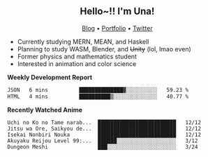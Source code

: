 <h2 align="center">
  Hello~!! I'm Una!
</h2>

<p align="center">
  <a href="https://anarchy.website/">Blog</a> &bull;
  <a href="https://una-ada.github.io/">Portfolio</a> &bull;
  <a href="https://twitter.com/xn__z7x">Twitter</a>
</p>

- Currently studying MERN, MEAN, and Haskell
- Planning to study WASM, Blender, and ~~Unity~~ (lol, lmao even)
- Former physics and mathematics student
- Interested in animation and color science

**Weekly Development Report**

<!--START_SECTION:waka-->

```txt
JSON   6 mins          ██████████████▓░░░░░░░░░░   59.23 %
HTML   4 mins          ██████████▒░░░░░░░░░░░░░░   40.77 %
```

<!--END_SECTION:waka-->

**Recently Watched Anime**

<!-- RECENT-ANIME:START -->

    Uchi no Ko no Tame narab...  █████████████████████████   12/12
    Jitsu wa Ore, Saikyou de...  █████████████████████████   12/12
    Isekai Nonbiri Nouka         █████████████████████████   12/12
    Akuyaku Reijou Level 99:...  ██████░░░░░░░░░░░░░░░░░░░   3/12
    Dungeon Meshi                ███░░░░░░░░░░░░░░░░░░░░░░   3/24
<!-- RECENT-ANIME:END -->
